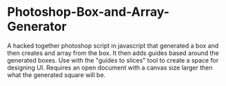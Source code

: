 Photoshop-Box-and-Array-Generator
=================================

A hacked together photoshop script in javascript that generated a box and then creates and array from the box. It then adds guides based around the generated boxes. Use with the "guides to slices" tool to create a space for designing UI. Requires an open document with a canvas size larger then what the generated square will be.